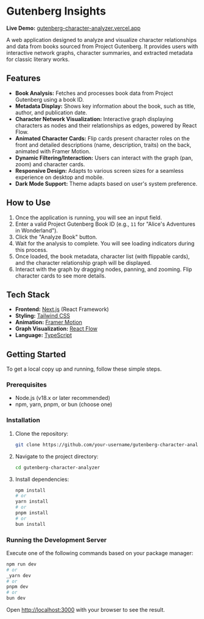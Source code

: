 # Gutenberg Insights

**Live Demo:** [gutenberg-character-analyzer.vercel.app](https://gutenberg-character-analyzer.vercel.app/)

A web application designed to analyze and visualize character relationships and data from books sourced from Project Gutenberg. It provides users with interactive network graphs, character summaries, and extracted metadata for classic literary works.

## Features

- **Book Analysis:** Fetches and processes book data from Project Gutenberg using a book ID.
- **Metadata Display:** Shows key information about the book, such as title, author, and publication date.
- **Character Network Visualization:** Interactive graph displaying characters as nodes and their relationships as edges, powered by React Flow.
- **Animated Character Cards:** Flip cards present character roles on the front and detailed descriptions (name, description, traits) on the back, animated with Framer Motion.
- **Dynamic Filtering/Interaction:** Users can interact with the graph (pan, zoom) and character cards.
- **Responsive Design:** Adapts to various screen sizes for a seamless experience on desktop and mobile.
- **Dark Mode Support:** Theme adapts based on user's system preference.

## How to Use

1.  Once the application is running, you will see an input field.
2.  Enter a valid Project Gutenberg Book ID (e.g., `11` for "Alice's Adventures in Wonderland").
3.  Click the "Analyze Book" button.
4.  Wait for the analysis to complete. You will see loading indicators during this process.
5.  Once loaded, the book metadata, character list (with flippable cards), and the character relationship graph will be displayed.
6.  Interact with the graph by dragging nodes, panning, and zooming. Flip character cards to see more details.

## Tech Stack

- **Frontend:** [Next.js](https://nextjs.org/) (React Framework)
- **Styling:** [Tailwind CSS](https://tailwindcss.com/)
- **Animation:** [Framer Motion](https://www.framer.com/motion/)
- **Graph Visualization:** [React Flow](https://reactflow.dev/)
- **Language:** [TypeScript](https://www.typescriptlang.org/)

## Getting Started

To get a local copy up and running, follow these simple steps.

### Prerequisites

- Node.js (v18.x or later recommended)
- npm, yarn, pnpm, or bun (choose one)

### Installation

1. Clone the repository:
   ```bash
   git clone https://github.com/your-username/gutenberg-character-analyzer.git # Replace with your repo URL
   ```
2. Navigate to the project directory:
   ```bash
   cd gutenberg-character-analyzer
   ```
3. Install dependencies:
   ```bash
   npm install
   # or
   yarn install
   # or
   pnpm install
   # or
   bun install
   ```

### Running the Development Server

Execute one of the following commands based on your package manager:

```bash
npm run dev
# or
_yarn dev
# or
pnpm dev
# or
bun dev
```

Open [http://localhost:3000](http://localhost:3000) with your browser to see the result.